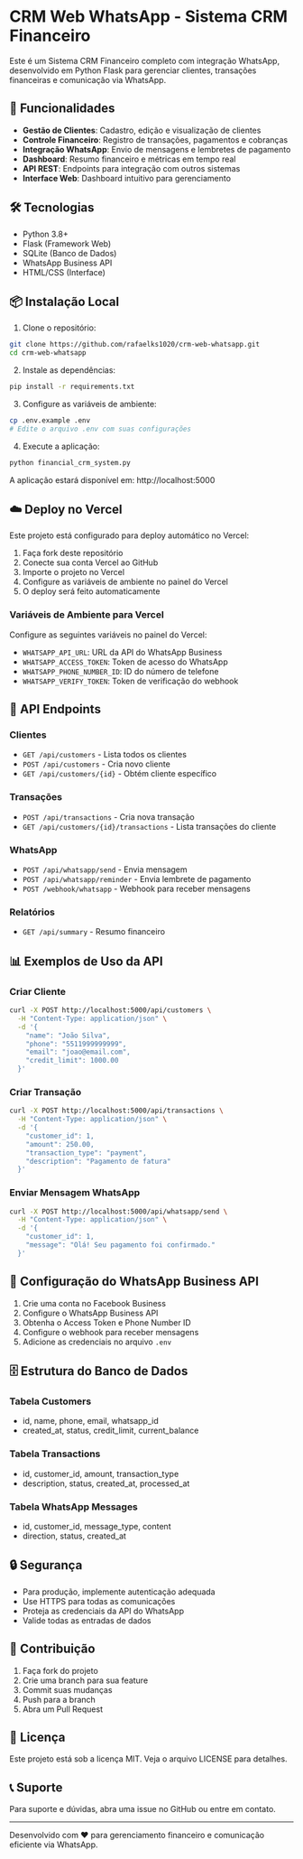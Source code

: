 # CRM Web WhatsApp - Sistema CRM Financeiro

Este é um Sistema CRM Financeiro completo com integração WhatsApp, desenvolvido em Python Flask para gerenciar clientes, transações financeiras e comunicação via WhatsApp.

## 🚀 Funcionalidades

- **Gestão de Clientes**: Cadastro, edição e visualização de clientes
- **Controle Financeiro**: Registro de transações, pagamentos e cobranças
- **Integração WhatsApp**: Envio de mensagens e lembretes de pagamento
- **Dashboard**: Resumo financeiro e métricas em tempo real
- **API REST**: Endpoints para integração com outros sistemas
- **Interface Web**: Dashboard intuitivo para gerenciamento

## 🛠️ Tecnologias

- Python 3.8+
- Flask (Framework Web)
- SQLite (Banco de Dados)
- WhatsApp Business API
- HTML/CSS (Interface)

## 📦 Instalação Local

1. Clone o repositório:
```bash
git clone https://github.com/rafaelks1020/crm-web-whatsapp.git
cd crm-web-whatsapp
```

2. Instale as dependências:
```bash
pip install -r requirements.txt
```

3. Configure as variáveis de ambiente:
```bash
cp .env.example .env
# Edite o arquivo .env com suas configurações
```

4. Execute a aplicação:
```bash
python financial_crm_system.py
```

A aplicação estará disponível em: http://localhost:5000

## ☁️ Deploy no Vercel

Este projeto está configurado para deploy automático no Vercel:

1. Faça fork deste repositório
2. Conecte sua conta Vercel ao GitHub
3. Importe o projeto no Vercel
4. Configure as variáveis de ambiente no painel do Vercel
5. O deploy será feito automaticamente

### Variáveis de Ambiente para Vercel

Configure as seguintes variáveis no painel do Vercel:

- `WHATSAPP_API_URL`: URL da API do WhatsApp Business
- `WHATSAPP_ACCESS_TOKEN`: Token de acesso do WhatsApp
- `WHATSAPP_PHONE_NUMBER_ID`: ID do número de telefone
- `WHATSAPP_VERIFY_TOKEN`: Token de verificação do webhook

## 📡 API Endpoints

### Clientes
- `GET /api/customers` - Lista todos os clientes
- `POST /api/customers` - Cria novo cliente
- `GET /api/customers/{id}` - Obtém cliente específico

### Transações
- `POST /api/transactions` - Cria nova transação
- `GET /api/customers/{id}/transactions` - Lista transações do cliente

### WhatsApp
- `POST /api/whatsapp/send` - Envia mensagem
- `POST /api/whatsapp/reminder` - Envia lembrete de pagamento
- `POST /webhook/whatsapp` - Webhook para receber mensagens

### Relatórios
- `GET /api/summary` - Resumo financeiro

## 📊 Exemplos de Uso da API

### Criar Cliente
```bash
curl -X POST http://localhost:5000/api/customers \
  -H "Content-Type: application/json" \
  -d '{
    "name": "João Silva",
    "phone": "5511999999999",
    "email": "joao@email.com",
    "credit_limit": 1000.00
  }'
```

### Criar Transação
```bash
curl -X POST http://localhost:5000/api/transactions \
  -H "Content-Type: application/json" \
  -d '{
    "customer_id": 1,
    "amount": 250.00,
    "transaction_type": "payment",
    "description": "Pagamento de fatura"
  }'
```

### Enviar Mensagem WhatsApp
```bash
curl -X POST http://localhost:5000/api/whatsapp/send \
  -H "Content-Type: application/json" \
  -d '{
    "customer_id": 1,
    "message": "Olá! Seu pagamento foi confirmado."
  }'
```

## 🔧 Configuração do WhatsApp Business API

1. Crie uma conta no Facebook Business
2. Configure o WhatsApp Business API
3. Obtenha o Access Token e Phone Number ID
4. Configure o webhook para receber mensagens
5. Adicione as credenciais no arquivo `.env`

## 🗄️ Estrutura do Banco de Dados

### Tabela Customers
- id, name, phone, email, whatsapp_id
- created_at, status, credit_limit, current_balance

### Tabela Transactions
- id, customer_id, amount, transaction_type
- description, status, created_at, processed_at

### Tabela WhatsApp Messages
- id, customer_id, message_type, content
- direction, status, created_at

## 🔒 Segurança

- Para produção, implemente autenticação adequada
- Use HTTPS para todas as comunicações
- Proteja as credenciais da API do WhatsApp
- Valide todas as entradas de dados

## 🤝 Contribuição

1. Faça fork do projeto
2. Crie uma branch para sua feature
3. Commit suas mudanças
4. Push para a branch
5. Abra um Pull Request

## 📝 Licença

Este projeto está sob a licença MIT. Veja o arquivo LICENSE para detalhes.

## 📞 Suporte

Para suporte e dúvidas, abra uma issue no GitHub ou entre em contato.

---

Desenvolvido com ❤️ para gerenciamento financeiro e comunicação eficiente via WhatsApp.
